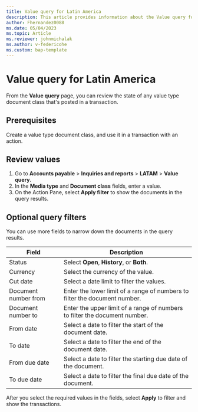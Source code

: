 ```yaml
---
title: Value query for Latin America
description: This article provides information about the Value query for Latin America. 
author: Fhernandez0088
ms.date: 05/04/2023
ms.topic: Article
ms.reviewer: johnmichalak
ms.author: v-federicohe 
ms.custom: bap-template
---
```


# Value query for Latin America

From the **Value query** page, you can review the state of any value type document class that's posted in a transaction.

## Prerequisites

Create a value type document class, and use it in a transaction with an action.

## Review values

1. Go to **Accounts payable** \> **Inquiries and reports** \> **LATAM** \> **Value query**.
2. In the **Media type** and **Document class** fields, enter a value.
3. On the Action Pane, select **Apply filter** to show the documents in the query results.

## Optional query filters

You can use more fields to narrow down the documents in the query results.

| Field                | Description                                                                |
|----------------------|----------------------------------------------------------------------------|
| Status               | Select **Open**, **History**, or **Both**.                                 |
| Currency             | Select the currency of the value.                                          |
| Cut date             | Select a date limit to filter the values.                                  |
| Document number from | Enter the lower limit of a range of numbers to filter the document number. |
| Document number to   | Enter the upper limit of a range of numbers to filter the document number. |
| From date            | Select a date to filter the start of the document date.                    |
| To date              | Select a date to filter the end of the document date.                      |
| From due date        | Select a date to filter the starting due date of the document.             |
| To due date          | Select a date to filter the final due date of the document.                |

After you select the required values in the fields, select **Apply** to filter and show the transactions.
